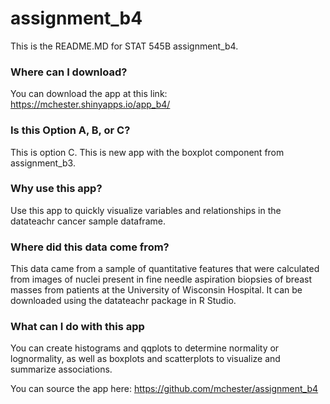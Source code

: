 # assignment_b4

This is the README.MD for STAT 545B assignment_b4.

### Where can I download?

You can download the app at this link:
https://mchester.shinyapps.io/app_b4/ 

### Is this Option A, B, or C?

This is option C. This is new app with the boxplot component from assignment_b3.  

### Why use this app?

Use this app to quickly visualize variables and relationships in the datateachr cancer sample dataframe.

### Where did this data come from?

This data came from a sample of quantitative features that were calculated from images of nuclei present in fine needle aspiration biopsies of breast masses from patients at the University of Wisconsin Hospital. It can be downloaded using the datateachr package in R Studio.

### What can I do with this app

You can create histograms and qqplots to determine normality or lognormality, as well as boxplots and scatterplots to visualize and summarize associations.

You can source the app here:
https://github.com/mchester/assignment_b4 